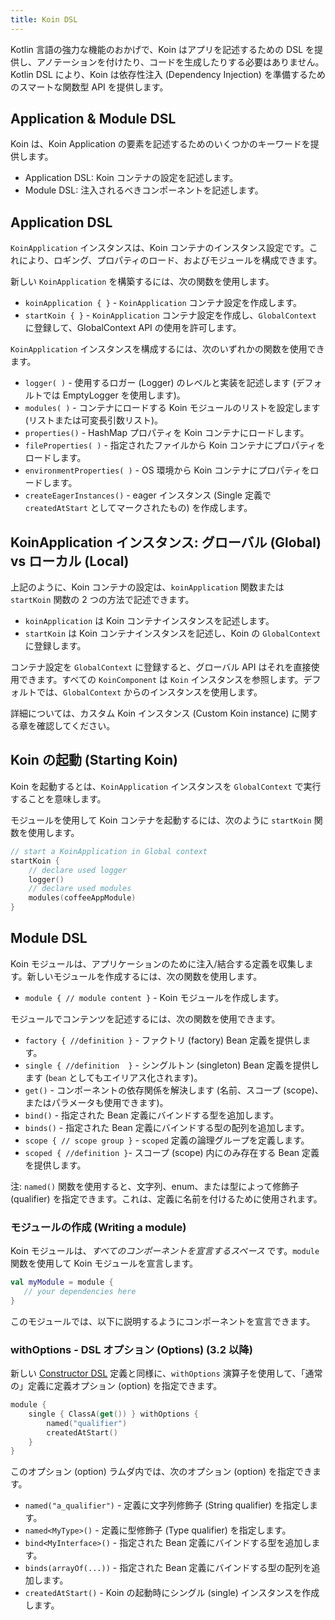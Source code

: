 ```yaml
---
title: Koin DSL
---
```

Kotlin 言語の強力な機能のおかげで、Koin はアプリを記述するための DSL を提供し、アノテーションを付けたり、コードを生成したりする必要はありません。Kotlin DSL により、Koin は依存性注入 (Dependency Injection) を準備するためのスマートな関数型 API を提供します。

## Application & Module DSL

Koin は、Koin Application の要素を記述するためのいくつかのキーワードを提供します。

- Application DSL: Koin コンテナの設定を記述します。
- Module DSL: 注入されるべきコンポーネントを記述します。

## Application DSL

`KoinApplication` インスタンスは、Koin コンテナのインスタンス設定です。これにより、ロギング、プロパティのロード、およびモジュールを構成できます。

新しい `KoinApplication` を構築するには、次の関数を使用します。

* `koinApplication { }` - `KoinApplication` コンテナ設定を作成します。
* `startKoin { }` - `KoinApplication` コンテナ設定を作成し、`GlobalContext` に登録して、GlobalContext API の使用を許可します。

`KoinApplication` インスタンスを構成するには、次のいずれかの関数を使用できます。

* `logger( )` - 使用するロガー (Logger) のレベルと実装を記述します (デフォルトでは EmptyLogger を使用します)。
* `modules( )` - コンテナにロードする Koin モジュールのリストを設定します (リストまたは可変長引数リスト)。
* `properties()` - HashMap プロパティを Koin コンテナにロードします。
* `fileProperties( )` - 指定されたファイルから Koin コンテナにプロパティをロードします。
* `environmentProperties( )` - OS 環境から Koin コンテナにプロパティをロードします。
* `createEagerInstances()` - eager インスタンス (Single 定義で `createdAtStart` としてマークされたもの) を作成します。

## KoinApplication インスタンス: グローバル (Global) vs ローカル (Local)

上記のように、Koin コンテナの設定は、`koinApplication` 関数または `startKoin` 関数の 2 つの方法で記述できます。

- `koinApplication` は Koin コンテナインスタンスを記述します。
- `startKoin` は Koin コンテナインスタンスを記述し、Koin の `GlobalContext` に登録します。

コンテナ設定を `GlobalContext` に登録すると、グローバル API はそれを直接使用できます。すべての `KoinComponent` は `Koin` インスタンスを参照します。デフォルトでは、`GlobalContext` からのインスタンスを使用します。

詳細については、カスタム Koin インスタンス (Custom Koin instance) に関する章を確認してください。

## Koin の起動 (Starting Koin)

Koin を起動するとは、`KoinApplication` インスタンスを `GlobalContext` で実行することを意味します。

モジュールを使用して Koin コンテナを起動するには、次のように `startKoin` 関数を使用します。

```kotlin
// start a KoinApplication in Global context
startKoin {
    // declare used logger
    logger()
    // declare used modules
    modules(coffeeAppModule)
}
```

## Module DSL

Koin モジュールは、アプリケーションのために注入/結合する定義を収集します。新しいモジュールを作成するには、次の関数を使用します。

* `module { // module content }` - Koin モジュールを作成します。

モジュールでコンテンツを記述するには、次の関数を使用できます。

* `factory { //definition }` - ファクトリ (factory) Bean 定義を提供します。
* `single { //definition  }` - シングルトン (singleton) Bean 定義を提供します (`bean` としてもエイリアス化されます)。
* `get()` - コンポーネントの依存関係を解決します (名前、スコープ (scope)、またはパラメータも使用できます)。
* `bind()` - 指定された Bean 定義にバインドする型を追加します。
* `binds()` - 指定された Bean 定義にバインドする型の配列を追加します。
* `scope { // scope group }` - `scoped` 定義の論理グループを定義します。
* `scoped { //definition }`- スコープ (scope) 内にのみ存在する Bean 定義を提供します。

注: `named()` 関数を使用すると、文字列、enum、または型によって修飾子 (qualifier) を指定できます。これは、定義に名前を付けるために使用されます。

### モジュールの作成 (Writing a module)

Koin モジュールは、*すべてのコンポーネントを宣言するスペース* です。`module` 関数を使用して Koin モジュールを宣言します。

```kotlin
val myModule = module {
   // your dependencies here
}
```

このモジュールでは、以下に説明するようにコンポーネントを宣言できます。

### withOptions - DSL オプション (Options) (3.2 以降)

新しい [Constructor DSL](./dsl-update.md) 定義と同様に、`withOptions` 演算子を使用して、「通常の」定義に定義オプション (option) を指定できます。

```kotlin
module {
    single { ClassA(get()) } withOptions { 
        named("qualifier")
        createdAtStart()
    }
}
```

このオプション (option) ラムダ内では、次のオプション (option) を指定できます。

* `named("a_qualifier")` - 定義に文字列修飾子 (String qualifier) を指定します。
* `named<MyType>()` - 定義に型修飾子 (Type qualifier) を指定します。
* `bind<MyInterface>()` - 指定された Bean 定義にバインドする型を追加します。
* `binds(arrayOf(...))` - 指定された Bean 定義にバインドする型の配列を追加します。
* `createdAtStart()` - Koin の起動時にシングル (single) インスタンスを作成します。

